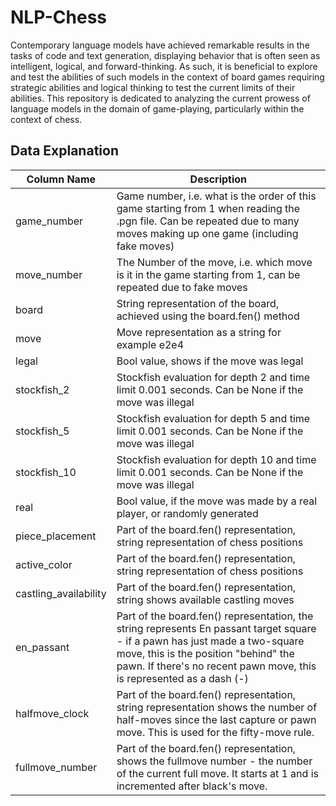 # NLP-Chess

Contemporary language models have achieved remarkable results in the tasks of code and text generation, displaying behavior that is often seen as intelligent, logical, and forward-thinking.
As such, it is beneficial to explore and test the abilities of such models in the context of board games requiring strategic abilities and logical thinking to test the current limits of their abilities.
This repository is dedicated to analyzing the current prowess of language models in the domain of game-playing, particularly within the context of chess.

## Data Explanation

| Column Name          | Description |
|----------------------|-------------|
| game_number          |       Game number, i.e. what is the order of this game starting from 1 when reading the .pgn file. Can be repeated due to many moves making up one game (including fake moves)      |
| move_number          |       The Number of the move, i.e. which move is it in the game starting from 1, can be repeated due to fake moves      |
| board                |       String representation of the board, achieved using the board.fen() method      |
| move                 |       Move representation as a string for example e2e4      |
| legal                |       Bool value, shows if the move was legal      |
| stockfish_2          |       Stockfish evaluation for depth 2 and time limit 0.001 seconds. Can be None if the move was illegal      |
| stockfish_5          |       Stockfish evaluation for depth 5 and time limit 0.001 seconds. Can be None if the move was illegal      |
| stockfish_10         |       Stockfish evaluation for depth 10 and time limit 0.001 seconds. Can be None if the move was illegal      |
| real                 |       Bool value, if the move was made by a real player, or randomly generated      |
| piece_placement      |       Part of the board.fen() representation, string representation of chess positions      |
| active_color         |       Part of the board.fen() representation, string representation of chess positions      |
| castling_availability|       Part of the board.fen() representation, string shows available castling moves      |
| en_passant           |       Part of the board.fen() representation, the string represents En passant target square - if a pawn has just made a two-square move, this is the position "behind" the pawn. If there's no recent pawn move, this is represented as a dash (-)      |
| halfmove_clock       |       Part of the board.fen() representation, string representation shows the number of half-moves since the last capture or pawn move. This is used for the fifty-move rule.      |
| fullmove_number      |       Part of the board.fen() representation, shows the fullmove number - the number of the current full move. It starts at 1 and is incremented after black's move.      |

